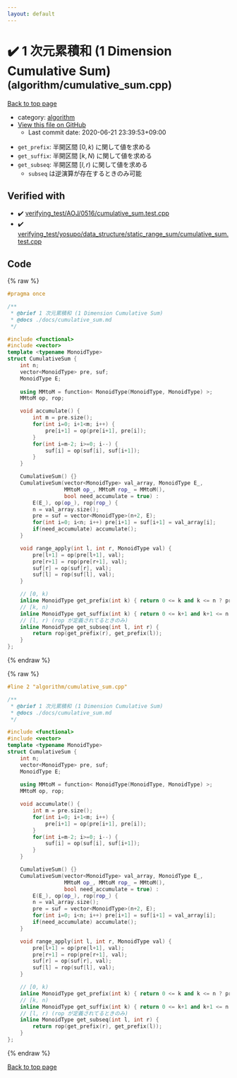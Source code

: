 ```yaml
---
layout: default
---
```


<!-- mathjax config similar to math.stackexchange -->
<script type="text/javascript" async
  src="https://cdnjs.cloudflare.com/ajax/libs/mathjax/2.7.5/MathJax.js?config=TeX-MML-AM_CHTML">
</script>
<script type="text/x-mathjax-config">
  MathJax.Hub.Config({
    TeX: { equationNumbers: { autoNumber: "AMS" }},
    tex2jax: {
      inlineMath: [ ['$','$'] ],
      processEscapes: true
    },
    "HTML-CSS": { matchFontHeight: false },
    displayAlign: "left",
    displayIndent: "2em"
  });
</script>

<script type="text/javascript" src="https://cdnjs.cloudflare.com/ajax/libs/jquery/3.4.1/jquery.min.js"></script>
<script src="https://cdn.jsdelivr.net/npm/jquery-balloon-js@1.1.2/jquery.balloon.min.js" integrity="sha256-ZEYs9VrgAeNuPvs15E39OsyOJaIkXEEt10fzxJ20+2I=" crossorigin="anonymous"></script>
<script type="text/javascript" src="../../assets/js/copy-button.js"></script>
<link rel="stylesheet" href="../../assets/css/copy-button.css" />


# :heavy_check_mark: 1 次元累積和 (1 Dimension Cumulative Sum) <small>(algorithm/cumulative_sum.cpp)</small>

<a href="../../index.html">Back to top page</a>

* category: <a href="../../index.html#ed469618898d75b149e5c7c4b6a1c415">algorithm</a>
* <a href="{{ site.github.repository_url }}/blob/master/algorithm/cumulative_sum.cpp">View this file on GitHub</a>
    - Last commit date: 2020-06-21 23:39:53+09:00




- `get_prefix`: 半開区間 $\left[ 0, k \right)$ に関して値を求める
- `get_suffix`: 半開区間 $\left[ k, N \right)$ に関して値を求める
- `get_subseq`: 半開区間 $\left[ l, r \right)$ に関して値を求める
  - `subseq` は逆演算が存在するときのみ可能


## Verified with

* :heavy_check_mark: <a href="../../verify/verifying_test/AOJ/0516/cumulative_sum.test.cpp.html">verifying_test/AOJ/0516/cumulative_sum.test.cpp</a>
* :heavy_check_mark: <a href="../../verify/verifying_test/yosupo/data_structure/static_range_sum/cumulative_sum.test.cpp.html">verifying_test/yosupo/data_structure/static_range_sum/cumulative_sum.test.cpp</a>


## Code

<a id="unbundled"></a>
{% raw %}
```cpp
#pragma once

/**
 * @brief 1 次元累積和 (1 Dimension Cumulative Sum)
 * @docs ./docs/cumulative_sum.md
 */

#include <functional>
#include <vector>
template <typename MonoidType>
struct CumulativeSum {
    int n;
    vector<MonoidType> pre, suf;
    MonoidType E;
    
    using MMtoM = function< MonoidType(MonoidType, MonoidType) >;
    MMtoM op, rop;

    void accumulate() {
        int m = pre.size();
        for(int i=0; i+1<m; i++) {
            pre[i+1] = op(pre[i+1], pre[i]);
        }
        for(int i=m-2; i>=0; i--) {
            suf[i] = op(suf[i], suf[i+1]);
        }
    }

    CumulativeSum() {}
    CumulativeSum(vector<MonoidType> val_array, MonoidType E_,
                  MMtoM op_, MMtoM rop_ = MMtoM(),
                  bool need_accumulate = true) :
        E(E_), op(op_), rop(rop_) {
        n = val_array.size();
        pre = suf = vector<MonoidType>(n+2, E);
        for(int i=0; i<n; i++) pre[i+1] = suf[i+1] = val_array[i];
        if(need_accumulate) accumulate();
    }

    void range_apply(int l, int r, MonoidType val) {
        pre[l+1] = op(pre[l+1], val);
        pre[r+1] = rop(pre[r+1], val);
        suf[r] = op(suf[r], val);
        suf[l] = rop(suf[l], val);
    }

    // [0, k)
    inline MonoidType get_prefix(int k) { return 0 <= k and k <= n ? pre[k] : E; }
    // [k, n)
    inline MonoidType get_suffix(int k) { return 0 <= k+1 and k+1 <= n ? suf[k+1] : E; }
    // [l, r) (rop が定義されてるときのみ)
    inline MonoidType get_subseq(int l, int r) {
        return rop(get_prefix(r), get_prefix(l));
    }
};

```
{% endraw %}

<a id="bundled"></a>
{% raw %}
```cpp
#line 2 "algorithm/cumulative_sum.cpp"

/**
 * @brief 1 次元累積和 (1 Dimension Cumulative Sum)
 * @docs ./docs/cumulative_sum.md
 */

#include <functional>
#include <vector>
template <typename MonoidType>
struct CumulativeSum {
    int n;
    vector<MonoidType> pre, suf;
    MonoidType E;
    
    using MMtoM = function< MonoidType(MonoidType, MonoidType) >;
    MMtoM op, rop;

    void accumulate() {
        int m = pre.size();
        for(int i=0; i+1<m; i++) {
            pre[i+1] = op(pre[i+1], pre[i]);
        }
        for(int i=m-2; i>=0; i--) {
            suf[i] = op(suf[i], suf[i+1]);
        }
    }

    CumulativeSum() {}
    CumulativeSum(vector<MonoidType> val_array, MonoidType E_,
                  MMtoM op_, MMtoM rop_ = MMtoM(),
                  bool need_accumulate = true) :
        E(E_), op(op_), rop(rop_) {
        n = val_array.size();
        pre = suf = vector<MonoidType>(n+2, E);
        for(int i=0; i<n; i++) pre[i+1] = suf[i+1] = val_array[i];
        if(need_accumulate) accumulate();
    }

    void range_apply(int l, int r, MonoidType val) {
        pre[l+1] = op(pre[l+1], val);
        pre[r+1] = rop(pre[r+1], val);
        suf[r] = op(suf[r], val);
        suf[l] = rop(suf[l], val);
    }

    // [0, k)
    inline MonoidType get_prefix(int k) { return 0 <= k and k <= n ? pre[k] : E; }
    // [k, n)
    inline MonoidType get_suffix(int k) { return 0 <= k+1 and k+1 <= n ? suf[k+1] : E; }
    // [l, r) (rop が定義されてるときのみ)
    inline MonoidType get_subseq(int l, int r) {
        return rop(get_prefix(r), get_prefix(l));
    }
};

```
{% endraw %}

<a href="../../index.html">Back to top page</a>

